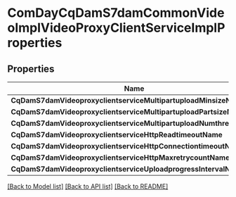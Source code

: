 # ComDayCqDamS7damCommonVideoImplVideoProxyClientServiceImplProperties

## Properties
Name | Type | Description | Notes
------------ | ------------- | ------------- | -------------
**CqDamS7damVideoproxyclientserviceMultipartuploadMinsizeName** | [**ConfigNodePropertyInteger**](configNodePropertyInteger.md) |  | [optional] 
**CqDamS7damVideoproxyclientserviceMultipartuploadPartsizeName** | [**ConfigNodePropertyInteger**](configNodePropertyInteger.md) |  | [optional] 
**CqDamS7damVideoproxyclientserviceMultipartuploadNumthreadName** | [**ConfigNodePropertyInteger**](configNodePropertyInteger.md) |  | [optional] 
**CqDamS7damVideoproxyclientserviceHttpReadtimeoutName** | [**ConfigNodePropertyInteger**](configNodePropertyInteger.md) |  | [optional] 
**CqDamS7damVideoproxyclientserviceHttpConnectiontimeoutName** | [**ConfigNodePropertyInteger**](configNodePropertyInteger.md) |  | [optional] 
**CqDamS7damVideoproxyclientserviceHttpMaxretrycountName** | [**ConfigNodePropertyInteger**](configNodePropertyInteger.md) |  | [optional] 
**CqDamS7damVideoproxyclientserviceUploadprogressIntervalName** | [**ConfigNodePropertyInteger**](configNodePropertyInteger.md) |  | [optional] 

[[Back to Model list]](../README.md#documentation-for-models) [[Back to API list]](../README.md#documentation-for-api-endpoints) [[Back to README]](../README.md)


